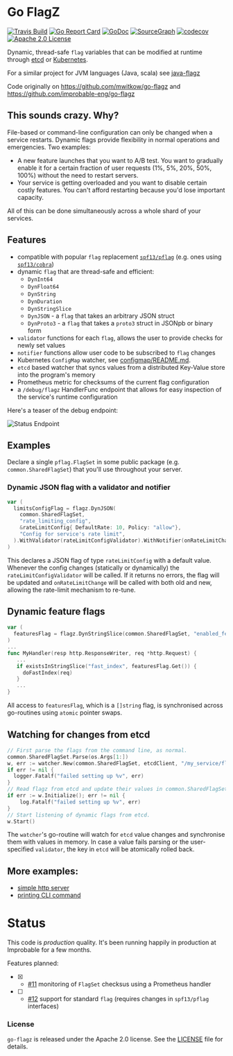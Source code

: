 # Go FlagZ 

[![Travis Build](https://travis-ci.org/ldemailly/go-flagz.svg)](https://travis-ci.org/ldemailly/go-flagz)
[![Go Report Card](https://goreportcard.com/badge/github.com/ldemailly/go-flagz)](http://goreportcard.com/report/ldemailly/go-flagz)
[![GoDoc](http://img.shields.io/badge/GoDoc-Reference-blue.svg)](https://godoc.org/github.com/ldemailly/go-flagz)
[![SourceGraph](https://sourcegraph.com/github.com/ldemailly/go-flagz/-/badge.svg)](https://sourcegraph.com/github.com/ldemailly/go-flagz/?badge)
[![codecov](https://codecov.io/gh/ldemailly/go-flagz/branch/master/graph/badge.svg)](https://codecov.io/gh/ldemailly/go-flagz)
[![Apache 2.0 License](https://img.shields.io/badge/License-Apache%202.0-blue.svg)](LICENSE)

Dynamic, thread-safe `flag` variables that can be modified at runtime through [etcd](https://github.com/coreos/etcd)
or [Kubernetes](http://kubernetes.io).

For a similar project for JVM languages (Java, scala) see [java-flagz](https://github.com/mwitkow/java-flagz)

Code originally on https://github.com/mwitkow/go-flagz and https://github.com/improbable-eng/go-flagz
 
## This sounds crazy. Why?

File-based or command-line configuration can only be changed when a service restarts. Dynamic flags provide
flexibility in normal operations and emergencies. Two examples:
 
 * A new feature launches that you want to A/B test. You want to gradually enable it for a certain fraction of user
 requests (1%, 5%, 20%, 50%, 100%) without the need to restart servers.
 * Your service is getting overloaded and you want to disable certain costly features. You can't afford 
 restarting because you'd lose important capacity.
 
All of this can be done simultaneously across a whole shard of your services.

## Features

 * compatible with popular `flag` replacement [`spf13/pflag`](https://github.com/spf13/pflag) (e.g. ones using [`spf13/cobra`](https://github.com/spf13/cobra))
 * dynamic `flag` that are thread-safe and efficient:
   - `DynInt64`
   - `DynFloat64`
   - `DynString`
   - `DynDuration`
   - `DynStringSlice`
   - `DynJSON` - a `flag` that takes an arbitrary JSON struct
   - `DynProto3` - a `flag` that takes a `proto3` struct in JSONpb or binary form
 * `validator` functions for each `flag`, allows the user to provide checks for newly set values
 * `notifier` functions allow user code to be subscribed to `flag` changes
 * Kubernetes `ConfigMap` watcher, see [configmap/README.md](configmap/README.md).
 * `etcd` based watcher that syncs values from a distributed Key-Value store into the program's memory
 * Prometheus metric for checksums of the current flag configuration
 * a `/debug/flagz` HandlerFunc endpoint that allows for easy inspection of the service's runtime configuration

Here's a teaser of the debug endpoint:

![Status Endpoint](https://raw.githubusercontent.com/ldemailly/go-flagz/screenshots/screenshot_endpoint.png)

## Examples

Declare a single `pflag.FlagSet` in some public package (e.g. `common.SharedFlagSet`) that you'll use throughout your server.


### Dynamic JSON flag with a validator and notifier

```go
var (
  limitsConfigFlag = flagz.DynJSON(
    common.SharedFlagSet, 
    "rate_limiting_config", 
    &rateLimitConfig{ DefaultRate: 10, Policy: "allow"},
    "Config for service's rate limit",
  ).WithValidator(rateLimitConfigValidator).WithNotifier(onRateLimitChange)
)
```

This declares a JSON flag of type `rateLimitConfig` with a default value. Whenever the config changes (statically or dynamically) the `rateLimitConfigValidator` will be called. If it returns no errors, the flag will be updated and `onRateLimitChange` will be called with both old and new, allowing the rate-limit mechanism to re-tune.

## Dynamic feature flags

```go
var (
  featuresFlag = flagz.DynStringSlice(common.SharedFlagSet, "enabled_features", []string{"fast_index"}, "list of enabled feature markers")
)
...
func MyHandler(resp http.ResponseWriter, req *http.Request) {
   ...
   if existsInStringSlice("fast_index", featuresFlag.Get()) {
     doFastIndex(req)
   }
   ...
}
```

All access to `featuresFlag`, which is a `[]string` flag, is synchronised across go-routines using `atomic` pointer swaps. 

## Watching for changes from etcd

```go
// First parse the flags from the command line, as normal.
common.SharedFlagSet.Parse(os.Args[1:])
w, err := watcher.New(common.SharedFlagSet, etcdClient, "/my_service/flagz", logger)
if err != nil {
  logger.Fatalf("failed setting up %v", err)
}
// Read flagz from etcd and update their values in common.SharedFlagSet
if err := w.Initialize(); err != nil {
	log.Fatalf("failed setting up %v", err)
}
// Start listening of dynamic flags from etcd.
w.Start()
```

The `watcher`'s go-routine will watch for `etcd` value changes and synchronise them with values in memory. In case a value fails parsing or the user-specified `validator`, the key in `etcd` will be atomically rolled back.

## More examples:

 * [simple http server](examples/server)
 * [printing CLI command](examples/cli)

# Status

This code is *production* quality. It's been running happily in production at Improbable for a few months.

Features planned:
 
  * [x] - [#11](https://github.com/ldemailly/go-flagz/issues/11) monitoring of `FlagSet` checksus using a Prometheus handler
  * [ ] - [#12](https://github.com/ldemailly/go-flagz/issues/12) support for standard `flag` (requires changes in `spf13/pflag` interfaces)

### License

`go-flagz` is released under the Apache 2.0 license. See the [LICENSE](LICENSE) file for details.
